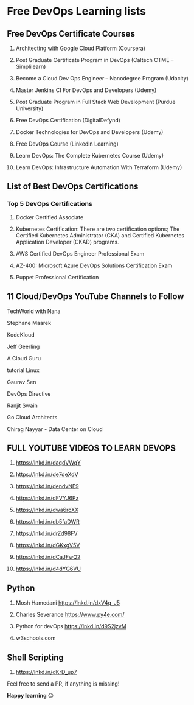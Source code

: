 # Free DevOps Learning lists

## Free DevOps Certificate Courses

1. Architecting with Google Cloud Platform (Coursera)

2. Post Graduate Certificate Program in DevOps (Caltech CTME – Simplilearn)

3. Become a Cloud Dev Ops Engineer – Nanodegree Program (Udacity)

4. Master Jenkins CI For DevOps and Developers (Udemy)

5. Post Graduate Program in Full Stack Web Development (Purdue University)

6. Free DevOps Certification (DigitalDefynd)

7. Docker Technologies for DevOps and Developers (Udemy)

8. Free DevOps Course (LinkedIn Learning)

9. Learn DevOps: The Complete Kubernetes Course (Udemy)

10. Learn DevOps: Infrastructure Automation With Terraform (Udemy)



## List of Best DevOps Certifications
### Top 5 DevOps Certifications

1. Docker Certified Associate

2. Kubernetes Certification:
There are two certification options; The Certified Kubernetes Administrator (CKA) and Certified Kubernetes Application Developer (CKAD) programs.

3. AWS Certified DevOps Engineer Professional Exam

4. AZ-400: Microsoft Azure DevOps Solutions Certification Exam

5. Puppet Professional Certification



## 11 Cloud/DevOps YouTube Channels to Follow

TechWorld with Nana

Stephane Maarek

KodeKloud

Jeff Geerling

A Cloud Guru

tutorial Linux

Gaurav Sen

DevOps Directive

Ranjit Swain

Go Cloud Architects

Chirag Nayyar - Data Center on Cloud



## FULL YOUTUBE VIDEOS TO LEARN DEVOPS

1. https://lnkd.in/daqdVWqY

2. https://lnkd.in/de7deXdV

3. https://lnkd.in/dendvNE9

4. https://lnkd.in/dFVYJ6Pz

5. https://lnkd.in/dwa6rcXX

6. https://lnkd.in/db5faDWR

7. https://lnkd.in/drZd98FV

8. https://lnkd.in/dGKxgV5V

9. https://lnkd.in/dCaJFwQ2

10. https://lnkd.in/d4dYG6VU


## Python

1. Mosh Hamedani https://lnkd.in/dxV4q_J5

2. Charles Severance https://www.py4e.com/

3. Python for devOps https://lnkd.in/d9S2jzvM

4. w3schools.com



## Shell Scripting

1. https://lnkd.in/dKrD_up7



Feel free to send a PR, if anything is missing!


**Happy learning** :blush:

